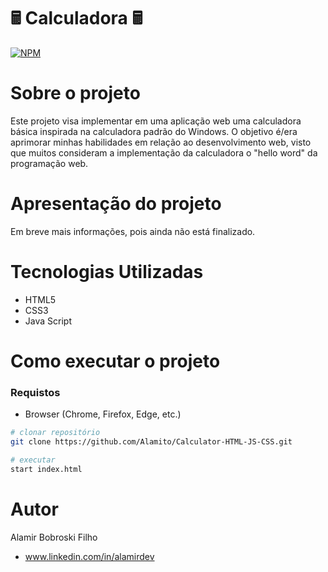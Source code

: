 # 🖩 Calculadora 🖩
[![NPM](https://img.shields.io/github/license/Alamito/Calculator-HTML-JS-CSS)](https://github.com/Alamito/Calculator-HTML-JS-CSS/blob/main/LICENCE)
# Sobre o projeto
Este projeto visa implementar em uma aplicação web uma calculadora básica inspirada na calculadora padrão do Windows. O objetivo é/era aprimorar minhas habilidades em relação ao desenvolvimento web, visto que muitos consideram a implementação da calculadora o "hello word" da programação web.

# Apresentação do projeto
Em breve mais informações, pois ainda não está finalizado.

# Tecnologias Utilizadas
- HTML5
- CSS3
- Java Script

# Como executar o projeto
### Requistos
- Browser (Chrome, Firefox, Edge, etc.)
```bash
# clonar repositório
git clone https://github.com/Alamito/Calculator-HTML-JS-CSS.git

# executar
start index.html
```
# Autor
Alamir Bobroski Filho 
- www.linkedin.com/in/alamirdev

